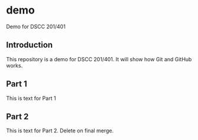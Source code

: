 # demo

Demo for DSCC 201/401

## Introduction

This repository is a demo for DSCC 201/401.
It will show how Git and GitHub works.

## Part 1

This is text for Part 1

## Part 2

This is text for Part 2. Delete on final merge.
